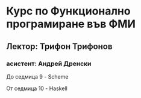 # Курс по Функционално програмиране във ФМИ
## Лектор: Трифон Трифонов
### асистент: Андрей Дренски

До седмица 9 - Scheme

От седмица 10 - Haskell
